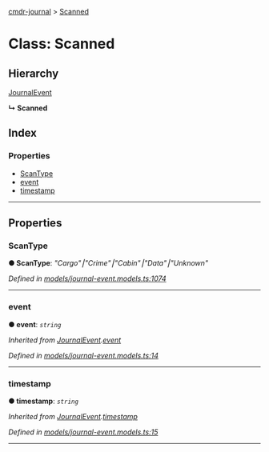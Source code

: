 [cmdr-journal](../README.md) > [Scanned](../classes/scanned.md)



# Class: Scanned

## Hierarchy


 [JournalEvent](journalevent.md)

**↳ Scanned**







## Index

### Properties

* [ScanType](scanned.md#scantype)
* [event](scanned.md#event)
* [timestamp](scanned.md#timestamp)



---
## Properties
<a id="scantype"></a>

###  ScanType

**●  ScanType**:  *"Cargo"⎮"Crime"⎮"Cabin"⎮"Data"⎮"Unknown"* 

*Defined in [models/journal-event.models.ts:1074](https://github.com/chrisbruford/cmdr-journal/blob/5b08b7d/src/models/journal-event.models.ts#L1074)*





___

<a id="event"></a>

###  event

**●  event**:  *`string`* 

*Inherited from [JournalEvent](journalevent.md).[event](journalevent.md#event)*

*Defined in [models/journal-event.models.ts:14](https://github.com/chrisbruford/cmdr-journal/blob/5b08b7d/src/models/journal-event.models.ts#L14)*





___

<a id="timestamp"></a>

###  timestamp

**●  timestamp**:  *`string`* 

*Inherited from [JournalEvent](journalevent.md).[timestamp](journalevent.md#timestamp)*

*Defined in [models/journal-event.models.ts:15](https://github.com/chrisbruford/cmdr-journal/blob/5b08b7d/src/models/journal-event.models.ts#L15)*





___



